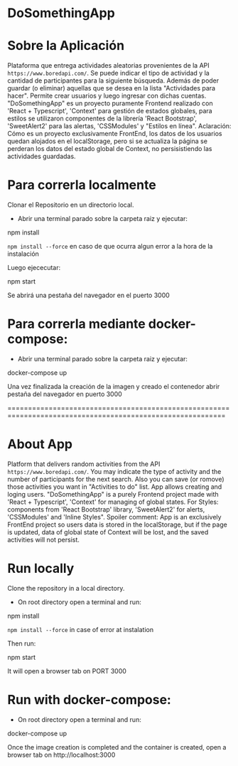 # DoSomethingApp

# Sobre la Aplicación

Plataforma que entrega actividades aleatorias provenientes de la API `https://www.boredapi.com/`. Se puede indicar el tipo de actividad y la cantidad de participantes para la siguiente búsqueda. Además de poder guardar (o eliminar) aquellas que se desea en la lista "Actividades para hacer". Permite crear usuarios y luego ingresar con dichas cuentas.
"DoSomethingApp" es un proyecto puramente Frontend realizado con 'React + Typescript', 'Context' para gestión de estados globales, para estilos se utilizaron componentes de la librería 'React Bootstrap', 'SweetAlert2' para las alertas, 'CSSModules' y "Estilos en línea".
Aclaración: Cómo es un proyecto exclusivamente FrontEnd, los datos de los usuarios quedan alojados en el localStorage, pero si se actualiza la página se perderan los datos del estado global de Context, no persisistiendo las actividades guardadas.

# Para correrla localmente

Clonar el Repositorio en un directorio local.

- Abrir una terminal parado sobre la carpeta raiz y ejecutar: 

npm install

`npm install --force` en caso de que ocurra algun error a la hora de la instalación <br/>

Luego ejececutar:

npm start

Se abrirá una pestaña del navegador en el puerto 3000

# Para correrla mediante docker-compose:

- Abrir una terminal parado sobre la carpeta raiz y ejecutar: 

docker-compose up

Una vez finalizada la creación de la imagen y creado el contenedor abrir pestaña del navegador en puerto 3000

===========================================================================================================

# About App

Platform that delivers random activities from the API `https://www.boredapi.com/`. You may indicate the type of activity and the number of participants for the next search. Also you can save (or romove) those activities you want in "Activities to do" list. App allows creating and loging users.
"DoSomethingApp" is a purely Frontend project made with 'React + Typescript', 'Context' for managing of global states. For Styles: components from 'React Bootstrap' library, 'SweetAlert2' for alerts, 'CSSModules' and 'Inline Styles".
Spoiler comment: App is an exclusively FrontEnd project so users data is stored in the localStorage, but if the page is updated, data of global state of Context will be lost, and the saved activities will not persist.

# Run locally

Clone the repository in a local directory.

- On root directory open a terminal and run:

npm install

`npm install --force` in case of error at instalation <br/>

Then run:

npm start

It will open a browser tab on PORT 3000

# Run with docker-compose:

- On root directory open a terminal and run: 

docker-compose up

Once the image creation is completed and the container is created, open a browser tab on http://localhost:3000